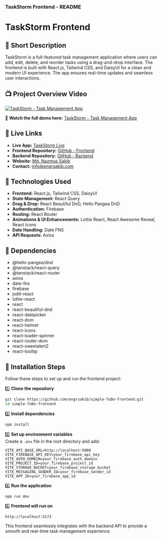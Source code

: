 ### TaskStorm Frontend - README

# TaskStorm Frontend

## 🔹 Short Description

TaskStorm is a full-featured task management application where users can add, edit, delete, and reorder tasks using a drag-and-drop interface. The frontend is built with React.js, Tailwind CSS, and DaisyUI for a clean and modern UI experience. The app ensures real-time updates and seamless user interactions.

## 📺 Project Overview Video

[![TaskStorm - Task Management App](https://img.youtube.com/vi/LrYQfnD70tA/0.jpg)](https://youtu.be/LrYQfnD70tA)

🔗 **Watch the full demo here:** [TaskStorm - Task Management App](https://youtu.be/LrYQfnD70tA)

## 🔹 Live Links

- **Live App:** [TaskStorm Live](https://engrsakib-todo-applications.surge.sh/)
- **Frontend Repository:** [GitHub - Frontend](https://github.com/engrsakib/simple-ToDo-frontend)
- **Backend Repository:** [GitHub - Backend](https://github.com/engrsakib/simple-ToDo-Backend)
- **Website:** [Md. Nazmus Sakib](https://www.engrsakib.com/)
- **Contact:** info@engrsakib.com

## 🔹 Technologies Used

- **Frontend:** React.js, Tailwind CSS, DaisyUI
- **State Management:** React Query
- **Drag & Drop:** React Beautiful DnD, Hello Pangea DnD
- **Authentication:** Firebase
- **Routing:** React Router
- **Animations & UI Enhancements:** Lottie React, React Awesome Reveal, React Icons
- **Date Handling:** Date FNS
- **API Requests:** Axios

## 🔹 Dependencies

- @hello-pangea/dnd
- @tanstack/react-query
- @tanstack/react-router
- axios
- date-fns
- firebase
- jodit-react
- lottie-react
- react
- react-beautiful-dnd
- react-datepicker
- react-dom
- react-helmet
- react-icons
- react-loader-spinner
- react-router-dom
- react-sweetalert2
- react-tooltip

## 🔹 Installation Steps

Follow these steps to set up and run the frontend project:

1️⃣ **Clone the repository**

```bash
git clone https://github.com/engrsakib/simple-ToDo-frontend.git
cd simple-ToDo-frontend
```

2️⃣ **Install dependencies**

```bash
npm install
```

3️⃣ **Set up environment variables**  
Create a `.env` file in the root directory and add:

```
VITE_API_BASE_URL=http://localhost:5000
VITE_FIREBASE_API_KEY=your_firebase_api_key
VITE_AUTH_DOMAIN=your_firebase_auth_domain
VITE_PROJECT_ID=your_firebase_project_id
VITE_STORAGE_BUCKET=your_firebase_storage_bucket
VITE_MESSAGING_SENDER_ID=your_firebase_sender_id
VITE_APP_ID=your_firebase_app_id
```

4️⃣ **Run the application**

```bash
npm run dev
```

5️⃣ **Frontend will run on**

```
http://localhost:5173
```

This frontend seamlessly integrates with the backend API to provide a smooth and real-time task management experience.
